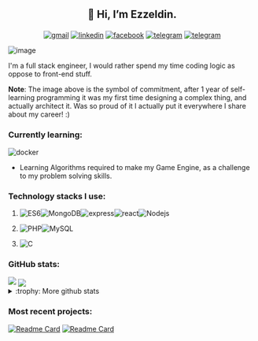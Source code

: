 ## <p align="center">👋 Hi, I’m Ezzeldin. </p>
<div align="center">

  [<img alt="gmail" src="https://img.shields.io/badge/Gmail-D14836?style=for-the-badge&logo=gmail&logoColor=white"/>](mailto:faded.lover.shadows@gmail.com)
[<img alt="linkedin" src="https://img.shields.io/badge/linkedin-%230077B5.svg?style=for-the-badge&logo=linkedin&logoColor=white"/>](https://www.linkedin.com/in/ezz-aldyn-husen/)
[<img alt="facebook" src="https://img.shields.io/badge/Facebook-%231877F2.svg?style=for-the-badge&logo=Facebook&logoColor=white"/>](https://www.facebook.com/SHADOWZXCV)
[<img alt="telegram" src="https://img.shields.io/badge/Telegram-2CA5E0?style=for-the-badge&logo=telegram&logoColor=white"/>](https://t.me/SHADOW_ZXC_V)
[<img alt="telegram" src="https://img.shields.io/badge/YouTube-%23FF0000.svg?style=for-the-badge&logo=YouTube&logoColor=white" />](https://www.youtube.com/channel/UCITUi9EzVI4MNsHoJolimZw)
  </div>

![image](https://user-images.githubusercontent.com/34347098/192654222-b818145f-942c-4eab-a40b-6930a43e3ceb.png)

I'm a full stack engineer, I would rather spend my time coding logic as oppose to front-end stuff.

**Note**: The image above is the symbol of commitment, after 1 year of self-learning programming it was my first time designing a complex thing, and actually 
architect it. Was so proud of it I actually put it everywhere I share about my career! :)

### Currently learning:

<img alt="docker" src="https://img.shields.io/badge/docker-%230db7ed.svg?style=for-the-badge&logo=docker&logoColor=white"/>

- Learning Algorithms required to make my Game Engine, as a challenge to my problem solving skills.


### Technology stacks I use:

1. <img alt="ES6" src="https://img.shields.io/badge/javascript-%23323330.svg?style=for-the-badge&logo=javascript&logoColor=%23F7DF1E"/><img alt="MongoDB" src="https://img.shields.io/badge/MongoDB-%234ea94b.svg?style=for-the-badge&logo=mongodb&logoColor=white"/><img alt="express" src="https://img.shields.io/badge/express.js-%23404d59.svg?style=for-the-badge&logo=express&logoColor=%2361DAFB"/><img alt="react" src="https://img.shields.io/badge/react-%2320232a.svg?style=for-the-badge&logo=react&logoColor=%2361DAFB"/><img alt="Nodejs" src="https://img.shields.io/badge/node.js-6DA55F?style=for-the-badge&logo=node.js&logoColor=white"/>

2. <img alt="PHP" src="https://img.shields.io/badge/php-%23777BB4.svg?style=for-the-badge&logo=php&logoColor=white"/><img alt="MySQL" src="https://img.shields.io/badge/mysql-%23000.svg?style=for-the-badge&logo=mysql&logoColor=white"/>

3. <img alt="C" src="https://img.shields.io/badge/c-%2300599C.svg?style=for-the-badge&logo=c&logoColor=white"/>

### GitHub stats:

<img src="https://bad-apple-github-readme.vercel.app/api?show_bg=1&username=shadowzxcv">

<img align="center" src="https://github-readme-stats.vercel.app/api/top-langs/?username=shadowzxcv&layout=compact&theme=material-palenight&hide_border=true" />

<details>
  <summary>:trophy: More github stats</summary>
<img align="center" src="https://github-readme-streak-stats.herokuapp.com?user=shadowzxcv&theme=material-palenight&hide_border=true&date_format=M%20j%5B%2C%20Y%5D" alt="My github stats" />
  
  <img src="https://github-profile-trophy.vercel.app/?username=shadowzxcv">
</details>

### Most recent projects:

[![Readme Card](https://github-readme-stats.vercel.app/api/pin/?username=shadowzxcv&repo=skylaCms&theme=noctis_minimus)](https://github.com/SHADOWZXCV/skylaCms)
 [![Readme Card](https://github-readme-stats.vercel.app/api/pin/?username=shadowzxcv&repo=chill-web-fe&theme=noctis_minimus)](https://github.com/SHADOWZXCV/chill-web-fe)
 
 
